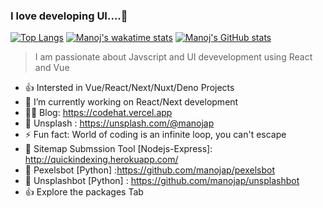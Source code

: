 ### I love developing UI....👋
 
[![Top Langs](https://github-readme-stats.vercel.app/api/top-langs/?username=manojap&layout=compact)](https://github.com/anuraghazra/github-readme-stats)
[![Manoj's wakatime stats](https://github-readme-stats.vercel.app/api/wakatime?username=codehat)](https://github.com/anuraghazra/github-readme-stats)
[![Manoj's GitHub stats](https://github-readme-stats.vercel.app/api?username=manojap)](https://github.com/anuraghazra/github-readme-stats)





> I am passionate about Javscript and UI devevelopment using React and Vue
<!--
**manojap/manojap** is a ✨ _special_ ✨ repository because its `README.md` (this file) appears on your GitHub profile.

Here are some ideas to get you started:
-->
   

- 👍 Intersted in Vue/React/Next/Nuxt/Deno Projects
- 🔭 I’m currently working on React/Next development
- 🐱‍🚀 Blog: https://codehat.vercel.app 
- 🌹  Unsplash : https://unsplash.com/@manojap
- ⚡ Fun fact: World of coding is an infinite loop, you can't escape
- 🌹  Sitemap Submssion Tool [Nodejs-Express]: http://quickindexing.herokuapp.com/
- 🌹  Pexelsbot [Python] :https://github.com/manojap/pexelsbot
- 🌹  Unsplashbot [Python] : https://github.com/manojap/unsplashbot
- 👍 Explore the packages Tab



